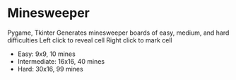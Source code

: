 # Minesweeper

Pygame, Tkinter
Generates minesweeper boards of easy, medium, and hard difficulties
Left click to reveal cell
Right click to mark cell
- Easy: 9x9, 10 mines
- Intermediate: 16x16, 40 mines
- Hard: 30x16, 99 mines